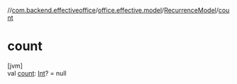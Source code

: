 //[com.backend.effectiveoffice](../../../index.md)/[office.effective.model](../index.md)/[RecurrenceModel](index.md)/[count](count.md)

# count

[jvm]\
val [count](count.md): [Int](https://kotlinlang.org/api/latest/jvm/stdlib/kotlin/-int/index.html)? = null
